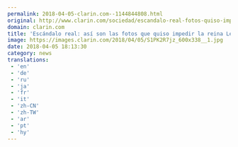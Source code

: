 ```yaml
---
permalink: 2018-04-05-clarin.com--1144844808.html
original: http://www.clarin.com/sociedad/escandalo-real-fotos-quiso-impedir-reina-letizia_0_rJQTgTmsM.html
domain: clarin.com
title: 'Escándalo real: así son las fotos que quiso impedir la reina Letizia'
image: https://images.clarin.com/2018/04/05/S1PK2R7jz_600x338__1.jpg
date: 2018-04-05 18:13:30
category: news
translations: 
 - 'en'
 - 'de'
 - 'ru'
 - 'ja'
 - 'fr'
 - 'it'
 - 'zh-CN'
 - 'zh-TW'
 - 'ar'
 - 'pt'
 - 'hy'
---
```


